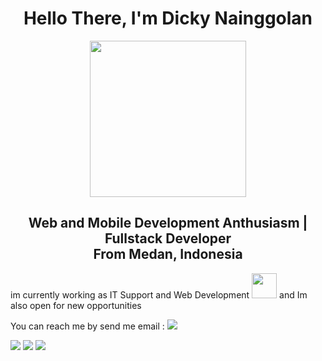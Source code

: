 <H1 align="center">Hello There, I'm Dicky Nainggolan</H1>
<div id="header" align="center">
  <img src="https://github.com/CaelumNew/photo21/blob/main/lounge-man-working-on-web-design.gif?raw=true" width="250"/>
</div>

<div id="secondOne" align="center">
<h2>Web and Mobile Development Anthusiasm | Fullstack Developer <br>From Medan, Indonesia </h2>
</div>

<div>
<p>  im currently working as IT Support and Web Development  <img src= "https://camo.githubusercontent.com/870d765b5c096038f097185a0ffa08df4011c0491b8039f3a7d5eeebf4d82c7e/68747470733a2f2f6d656469612e67697068792e636f6d2f6d656469612f57556c706c634d704f43456d5447427442572f67697068792e676966" width="40"/> and Im also open  for new opportunities</p>
  <p> You can reach me by send me email : <img src="https://img.shields.io/badge/Email-red?logo=Gmail&logoColor=white"/></p>
<img src="https://img.shields.io/badge/linkedin-blue?logo=linkedin&logoColor=white&style=for-the-badge" content="justify"/>
<img src="https://img.shields.io/badge/Instagram-red?logo=instagram&logoColor=white&style=for-the-badge" content="justify"/>
<img src="https://img.shields.io/badge/Email-red?logo=Gmail&logoColor=white&style=for-the-badge" content="justify"/>
  
</div>
